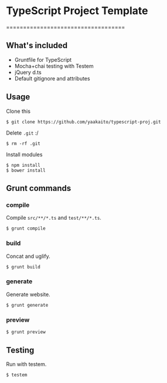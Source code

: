 # TypeScript Project Template
===================================

## What's included

* Gruntfile for TypeScript
* Mocha+chai testing with Testem
* jQuery d.ts
* Default gitignore and attributes

## Usage

Clone this
```
$ git clone https://github.com/yaakaito/typescript-proj.git
```

Delete `.git` :/
```
$ rm -rf .git
```

Install modules
```
$ npm install
$ bower install
```

## Grunt commands

### compile

Compile `src/**/*.ts` and `test/**/*.ts`.

```
$ grunt compile
```

### build

Concat and uglify.

```
$ grunt build
```

### generate

Generate website.

```
$ grunt generate
```

### preview

```
$ grunt preview
```

## Testing

Run with testem.

```
$ testem
```